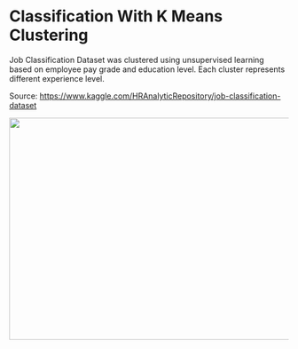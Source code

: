 # Classification With K Means Clustering

Job Classification Dataset was clustered using unsupervised learning based on employee pay grade and education level. Each cluster represents different experience level.

Source: https://www.kaggle.com/HRAnalyticRepository/job-classification-dataset

<p align="center">
  <img src = "https://github.com/bkullukcu/classification-with-k-means-clustering/blob/master/kmeans.png" width = "600" height = "400" align = "center">
</p>

